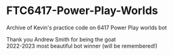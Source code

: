 # FTC6417-Power-Play-Worlds
Archive of Kevin's practice code on 6417 Power Play worlds bot

Thank you Andrew Smith for being the goat  
2022-2023 most beautiful bot winner (will be remembered!)
